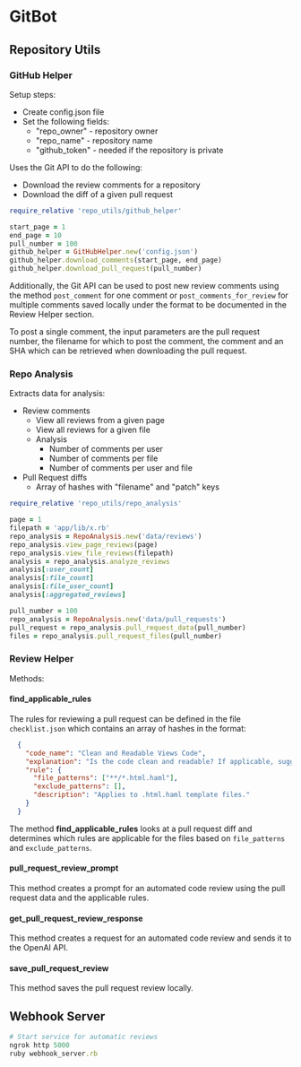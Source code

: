 # GitBot

## Repository Utils

### GitHub Helper

Setup steps:

- Create config.json file
- Set the following fields:
  - "repo_owner" - repository owner
  - "repo_name" - repository name
  - "github_token" - needed if the repository is private

Uses the Git API to do the following:

- Download the review comments for a repository
- Download the diff of a given pull request

```ruby
require_relative 'repo_utils/github_helper'

start_page = 1
end_page = 10
pull_number = 100
github_helper = GitHubHelper.new('config.json')
github_helper.download_comments(start_page, end_page)
github_helper.download_pull_request(pull_number)
```

Additionally, the Git API can be used to post new review comments using the method `post_comment` for one comment or `post_comments_for_review` for multiple comments saved locally under the format to be documented in the Review Helper section.

To post a single comment, the input parameters are the pull request number, the filename for which to post the comment, the comment and an SHA which can be retrieved when downloading the pull request.

### Repo Analysis

Extracts data for analysis:

- Review comments
  - View all reviews from a given page
  - View all reviews for a given file
  - Analysis
    - Number of comments per user
    - Number of comments per file
    - Number of comments per user and file
- Pull Request diffs
  - Array of hashes with "filename" and "patch" keys

```ruby
require_relative 'repo_utils/repo_analysis'

page = 1
filepath = 'app/lib/x.rb'
repo_analysis = RepoAnalysis.new('data/reviews')
repo_analysis.view_page_reviews(page)
repo_analysis.view_file_reviews(filepath)
analysis = repo_analysis.analyze_reviews
analysis[:user_count]
analysis[:file_count]
analysis[:file_user_count]
analysis[:aggregated_reviews]

pull_number = 100
repo_analysis = RepoAnalysis.new('data/pull_requests')
pull_request = repo_analysis.pull_request_data(pull_number)
files = repo_analysis.pull_request_files(pull_number)
```

### Review Helper

Methods:

#### find_applicable_rules

The rules for reviewing a pull request can be defined in the file `checklist.json` which contains an array of hashes in the format:

```json
  {
    "code_name": "Clean and Readable Views Code",
    "explanation": "Is the code clean and readable? If applicable, suggest avoiding deep nesting and grouping related elements. Break down complex views into smaller reusable partials.",
    "rule": {
      "file_patterns": ["**/*.html.haml"],
      "exclude_patterns": [],
      "description": "Applies to .html.haml template files."
    }
  }
```

The method **find_applicable_rules** looks at a pull request diff and determines which rules are applicable for the files based on `file_patterns` and `exclude_patterns`.

#### pull_request_review_prompt

This method creates a prompt for an automated code review using the pull request data and the applicable rules.

#### get_pull_request_review_response

This method creates a request for an automated code review and sends it to the OpenAI API.

#### save_pull_request_review

This method saves the pull request review locally.

## Webhook Server

```ruby
# Start service for automatic reviews
ngrok http 5000
ruby webhook_server.rb
```